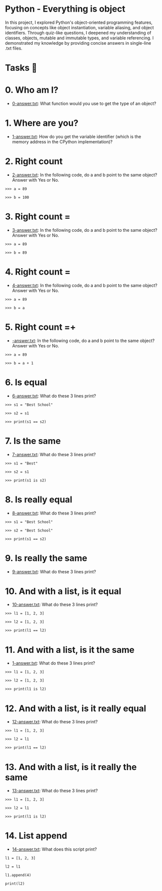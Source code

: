 # Python - Everything is object

In this project, I explored Python's object-oriented programming features, focusing on concepts like object instantiation, variable aliasing, and object identifiers. Through quiz-like questions, I deepened my understanding of classes, objects, mutable and immutable types, and variable referencing. I demonstrated my knowledge by providing concise answers in single-line .txt files.

# Tasks 📃

# 0. Who am I?

  - <u>[0-answer.txt](https://github.com/Heshbon/alx-higher_level_programming/blob/master/0x09-python-everything_is_object/0-answer.txt)</u>: What function would you use to get the type of an object?

# 1. Where are you?

  - <u>[1-answer.txt](https://github.com/Heshbon/alx-higher_level_programming/blob/master/0x09-python-everything_is_object/1-answer.txt)</u>: How do you get the variable identifier (which is the memory address in the CPython implementation)?

# 2. Right count

  - <u>[2-answer.txt](https://github.com/Heshbon/alx-higher_level_programming/blob/master/0x09-python-everything_is_object/2-answer.txt)</u>: In the following code, do a and b point to the same object? Answer with Yes or No.

`>>> a = 89`

`>>> b = 100`

# 3. Right count =

  - <u>[3-answer.txt](https://github.com/Heshbon/alx-higher_level_programming/blob/master/0x09-python-everything_is_object/3-answer.txt)</u>: In the following code, do a and b point to the same object? Answer with Yes or No.

`>>> a = 89`

`>>> b = 89`

# 4. Right count =

  - <u>[4-answer.txt](https://github.com/Heshbon/alx-higher_level_programming/blob/master/0x09-python-everything_is_object/4-answer.txt)</u>: In the following code, do a and b point to the same object? Answer with Yes or No.

`>>> a = 89`

`>>> b = a`

# 5. Right count =+

  - <u>[-answer.txt](https://github.com/Heshbon/alx-higher_level_programming/blob/master/0x09-python-everything_is_object/4-answer.txt)</u>: In the following code, do a and b point to the same object? Answer with Yes or No.

`>>> a = 89`

`>>> b = a + 1`

# 6. Is equal

  - <u>[6-answer.txt](https://github.com/Heshbon/alx-higher_level_programming/blob/master/0x09-python-everything_is_object/6-answer.txt)</u>: What do these 3 lines print?

`>>> s1 = "Best School"`

`>>> s2 = s1`

`>>> print(s1 == s2)`

# 7. Is the same

  - <u>[7-answer.txt](https://github.com/Heshbon/alx-higher_level_programming/blob/master/0x09-python-everything_is_object/7-answer.txt)</u>: What do these 3 lines print?

`>>> s1 = "Best"`

`>>> s2 = s1`

`>>> print(s1 is s2)`

# 8. Is really equal

  - <u>[8-answer.txt](https://github.com/Heshbon/alx-higher_level_programming/blob/master/0x09-python-everything_is_object/8-answer.txt)</u>: What do these 3 lines print?

`>>> s1 = "Best School"`

`>>> s2 = "Best School"`

`>>> print(s1 == s2)`

# 9. Is really the same

  - <u>[9-answer.txt](https://github.com/Heshbon/alx-higher_level_programming/blob/master/0x09-python-everything_is_object/9-answer.txt)</u>: What do these 3 lines print?

# 10. And with a list, is it equal

  - <u>[10-answer.txt](https://github.com/Heshbon/alx-higher_level_programming/blob/master/0x09-python-everything_is_object/10-answer.txt)</u>: What do these 3 lines print?

`>>> l1 = [1, 2, 3]`

`>>> l2 = [1, 2, 3]`

`>>> print(l1 == l2)`

# 11. And with a list, is it the same

  - <u>[1-answer.txt](https://github.com/Heshbon/alx-higher_level_programming/blob/master/0x09-python-everything_is_object/11-answer.txt)</u>: What do these 3 lines print?

`>>> l1 = [1, 2, 3]`

`>>> l2 = [1, 2, 3]`

`>>> print(l1 is l2)`

# 12. And with a list, is it really equal

  - <u>[12-answer.txt](https://github.com/Heshbon/alx-higher_level_programming/blob/master/0x09-python-everything_is_object/12-answer.txt)</u>: What do these 3 lines print?

`>>> l1 = [1, 2, 3]`

`>>> l2 = l1`

`>>> print(l1 == l2)`

# 13. And with a list, is it really the same

  - <u>[13-answer.txt](https://github.com/Heshbon/alx-higher_level_programming/blob/master/0x09-python-everything_is_object/13-answer.txt)</u>: What do these 3 lines print?

`>>> l1 = [1, 2, 3]`

`>>> l2 = l1`

`>>> print(l1 is l2)`

# 14. List append

  - <u>[14-answer.txt](https://github.com/Heshbon/alx-higher_level_programming/blob/master/0x09-python-everything_is_object/14-answer.txt)</u>: What does this script print?

`l1 = [1, 2, 3]`

`l2 = l1`

`l1.append(4)`

`print(l2)`

